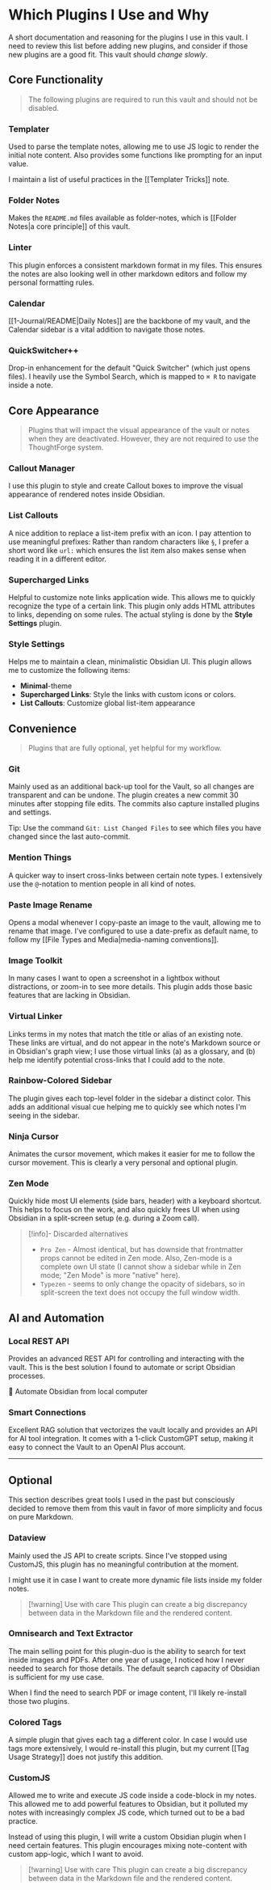 # Which Plugins I Use and Why

A short documentation and reasoning for the plugins I use in this vault. I need to review this list before adding new plugins, and consider if those new plugins are a good fit. This vault should _change slowly_.

## Core Functionality

> The following plugins are required to run this vault and should not be disabled.

### Templater

Used to parse the template notes, allowing me to use JS logic to render the initial note content. Also provides some functions like prompting for an input value.

I maintain a list of useful practices in the [[Templater Tricks]] note.

### Folder Notes

Makes the `README.md` files available as folder-notes, which is [[Folder Notes|a core principle]] of this vault.

### Linter

This plugin enforces a consistent markdown format in my files. This ensures the notes are also looking well in other markdown editors and follow my personal formatting rules.

### Calendar

[[1-Journal/README|Daily Notes]] are the backbone of my vault, and the Calendar sidebar is a vital addition to navigate those notes.

### QuickSwitcher++

Drop-in enhancement for the default "Quick Switcher" (which just opens files). I heavily use the Symbol Search, which is mapped to `⌘ R` to navigate inside a note.

## Core Appearance

> Plugins that will impact the visual appearance of the vault or notes when they are deactivated. However, they are not required to use the ThoughtForge system.

### Callout Manager

I use this plugin to style and create Callout boxes to improve the visual appearance of rendered notes inside Obsidian.

### List Callouts

A nice addition to replace a list-item prefix with an icon. I pay attention to use meaningful prefixes: Rather than random characters like `§`, I prefer a short word like `url:` which ensures the list item also makes sense when reading it in a different editor.

### Supercharged Links

Helpful to customize note links application wide. This allows me to quickly recognize the type of a certain link. This plugin only adds HTML attributes to links, depending on some rules. The actual styling is done by the **Style Settings** plugin.

### Style Settings

Helps me to maintain a clean, minimalistic Obsidian UI. This plugin allows me to customize the following items:

- **Minimal**-theme
- **Supercharged Links**: Style the links with custom icons or colors.
- **List Callouts**: Customize global list-item appearance

## Convenience

> Plugins that are fully optional, yet helpful for my workflow.

### Git

Mainly used as an additional back-up tool for the Vault, so all changes are transparent and can be undone. The plugin creates a new commit 30 minutes after stopping file edits. The commits also capture installed plugins and settings.

Tip: Use the command `Git: List Changed Files` to see which files you have changed since the last auto-commit.

### Mention Things

A quicker way to insert cross-links between certain note types. I extensively use the `@`-notation to mention people in all kind of notes.

### Paste Image Rename

Opens a modal whenever I copy-paste an image to the vault, allowing me to rename that image. I've configured to use a date-prefix as default name, to follow my [[File Types and Media|media-naming conventions]].

### Image Toolkit

In many cases I want to open a screenshot in a lightbox without distractions, or zoom-in to see more details. This plugin adds those basic features that are lacking in Obsidian.

### Virtual Linker

Links terms in my notes that match the title or alias of an existing note. These links are virtual, and do not appear in the note's Markdown source or in Obsidian's graph view; I use those virtual links (a) as a glossary, and (b) help me identify potential cross-links that I could add to the note.

### Rainbow-Colored Sidebar

The plugin gives each top-level folder in the sidebar a distinct color. This adds an additional visual cue helping me to quickly see which notes I'm seeing in the sidebar.

### Ninja Cursor

Animates the cursor movement, which makes it easier for me to follow the cursor movement. This is clearly a very personal and optional plugin.

### Zen Mode

Quickly hide most UI elements (side bars, header) with a keyboard shortcut. This helps to focus on the work, and also quickly frees UI when using Obsidian in a split-screen setup (e.g. during a Zoom call).

> [!info]- Discarded alternatives
> - `Pro Zen` - Almost identical, but has downside that frontmatter props cannot be edited in Zen mode. Also, Zen-mode is a complete own UI state (I cannot show a sidebar while in Zen mode; "Zen Mode" is more "native" here).
> - `Typezen` - seems to only change the opacity of sidebars, so in split-screen the text does not occupy the full window width.

## AI and Automation

### Local REST API

Provides an advanced REST API for controlling and interacting with the vault. This is the best solution I found to automate or script Obsidian processes.

🤖 Automate Obsidian from local computer

### Smart Connections

Excellent RAG solution that vectorizes the vault locally and provides an API for AI tool integration. It comes with a 1-click CustomGPT setup, making it easy to connect the Vault to an OpenAI Plus account.

---

## Optional

This section describes great tools I used in the past but consciously decided to remove them from this vault in favor of more simplicity and focus on pure Markdown.

### Dataview

Mainly used the JS API to create scripts. Since I've stopped using CustomJS, this plugin has no meaningful contribution at the moment.

I might use it in case I want to create more dynamic file lists inside my folder notes.

> [!warning] Use with care
> This plugin can create a big discrepancy between data in the Markdown file and the rendered content.

### Omnisearch and Text Extractor

The main selling point for this plugin-duo is the ability to search for text inside images and PDFs. After one year of usage, I noticed how I never needed to search for those details. The default search capacity of Obsidian is sufficient for my use case.

When I find the need to search PDF or image content, I'll likely re-install those two plugins.

### Colored Tags

A simple plugin that gives each tag a different color. In case I would use tags more extensively, I would re-install this plugin, but my current [[Tag Usage Strategy]] does not justify this addition.

### CustomJS

Allowed me to write and execute JS code inside a code-block in my notes. This allowed me to add powerful features to Obsidian, but it polluted my notes with increasingly complex JS code, which turned out to be a bad practice.

Instead of using this plugin, I will write a custom Obsidian plugin when I need certain features. This plugin encourages mixing note-content with custom app-logic, which I want to avoid.

> [!warning] Use with care
> This plugin can create a big discrepancy between data in the Markdown file and the rendered content.
